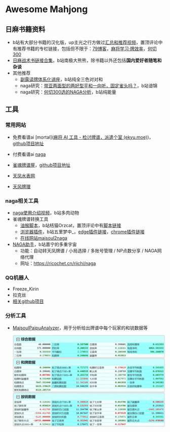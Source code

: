 # Awesome Mahjong

## 日麻书籍资料

* b站有大部分书籍的汉化版，up主光之行方做过[汇总和推荐视频](https://www.bilibili.com/video/BV1Vc411c7gF/)，置顶评论中有推荐书籍的专栏链接，包括但不限于：[79博客](https://www.bilibili.com/read/readlist/rl45758)，[麻将学习·牌效率](https://www.bilibili.com/read/readlist/rl509592)，[何切300](https://www.bilibili.com/read/readlist/rl380536)
* [日麻战术书链接合集](https://www.bilibili.com/read/cv18813609/)，b站南极大熊熊，除书籍以外还包括**国内爱好者随笔和杂谈**
* 其他推荐
  * [副露读牌体系化讲座](https://www.bilibili.com/read/readlist/rl119814)，b站纯全三色对对和
  * naga研究：[带亚两面型的两好型平和一向听，固定雀头吗？](https://b23.tv/9mhmypr)，b站谙锦
  * naga研究：[何切300选的NAGA分析](https://www.bilibili.com/read/readlist/rl499000)，b站纯能量

## 工具

### 常用网站

* 免费看谱ai [mortal]([麻将 AI 工具 - 检讨牌谱，派遣个室 (ekyu.moe)](https://mjai.ekyu.moe/zh-cn.html))，[github项目地址](https://github.com/Equim-chan/mjai-reviewer)
* 付费看谱ai [naga](https://naga.dmv.nico/naga_report/order_form/)

* [雀魂牌谱屋](https://amae-koromo.sapk.ch/)，[github项目地址](https://github.com/SAPikachu/amae-koromo)
* [天凤水表网](https://nodocchi.moe/)
* [天风牌理](https://tenhou.net/2/)

### naga相关工具

* [naga使用介绍视频](https://www.bilibili.com/video/BV14s4y1x7an/)，b站多肉动物
* 雀魂牌谱转换工具
  * [油猴脚本](https://www.bilibili.com/video/BV1hL411K7eM/)，b站桔猫Orzcat，置顶评论中有[脚本链接](https://pan.baidu.com/s/1-OCScZ4F3tInqzy2YY_t0A?pwd=wbhp)
  * [浏览器插件](https://www.bilibili.com/read/cv17873540/)，b站五里梦中_，[edge插件链接](https://microsoftedge.microsoft.com/addons/detail/雀魂牌谱分析助手/jopdfhmfehndjpnjjidmkkmjmkaebodb?hl=zh-CN)，[chrome插件链接](https://chrome.google.com/webstore/detail/mahjongsoul-review-suppor/kdmfnkdgpialmejpgflfllkjakolamcc?hl=zh-CN)
  * [在线网站majsoul2naga](https://www.majsoul2naga.com/)
* [NAGA助手](https://www.bilibili.com/video/BV1XW421N7eL/)，b站嘉宁的多重宇宙
  * 功能：自动转天凤牌谱 / 小局选择 / 多账号管理 / NP点数分享 / NAGA网络代理
  * 网址：https://ricochet.cn/riichi/naga

### QQ机器人

* Freeze_Kirin
* 拉克丝
* [相关github项目](https://github.com/NekoRabi/Majsoul-QQBot)

### 分析工具

* [MajsoulPaipuAnalyzer](https://github.com/zyr17/MajsoulPaipuAnalyzer)，用于分析给出牌谱中每个玩家的和铳数据等

  ![](./img/analyzer示例.jpg)

